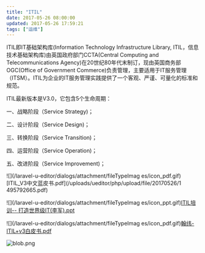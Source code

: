```yaml
---
title: "ITIL"
date: 2017-05-26 08:00:00
updated: 2017-05-26 17:59:21
tags: ["运维"]
---
```

ITIL即IT基础架构库(Information Technology Infrastructure Library,
ITIL，信息技术基础架构库)由英国政府部门CCTA(Central Computing and Telecommunications
Agency)在20世纪80年代末制订，现由英国商务部OGC(Office of Government
Commerce)负责管理，主要适用于IT服务管理（ITSM）。ITIL为企业的IT服务管理实践提供了一个客观、严谨、可量化的标准和规范。

  

ITIL最新版本是V3.0，它包含5个生命周期：

一、战略阶段（Service Strategy)；

二、设计阶段（Service Design)；

三、转换阶段（Service Transition)；

四、运营阶段（Service Operation)；

五、改进阶段（Service Improvement)；

![](/laravel-u-editor/dialogs/attachment/fileTypeImag
es/icon_pdf.gif)[ITIL_V3中文蓝皮书.pdf](/uploads/ueditor/php/upload/file/20170526/1
495792665.pdf)

![](/laravel-u-editor/dialogs/attachment/fileTypeImag
es/icon_ppt.gif)[ITIL培训--
打造世界级IT(李军).ppt](/uploads/ueditor/php/upload/file/20170526/1495792665.ppt)

![](/laravel-u-editor/dialogs/attachment/fileTypeImag
es/icon_pdf.gif)[翰纬-
ITIL+v3白皮书.pdf](/uploads/ueditor/php/upload/file/20170526/1495792666.pdf)

![blob.png](/uploads/ueditor/php/upload/image/20170526/1495792595.png)

